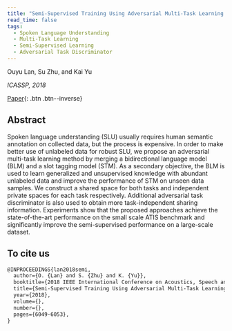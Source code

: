 ```yaml
---
title: "Semi-Supervised Training Using Adversarial Multi-Task Learning for Spoken Language Understanding"
read_time: false
tags:
  - Spoken Language Understanding
  - Multi-Task Learning
  - Semi-Supervised Learning
  - Adversarial Task Discriminator
---
```


Ouyu Lan, Su Zhu, and Kai Yu

*ICASSP, 2018*

[Paper](https://speechlab.sjtu.edu.cn/papers/oyl11-lan-icassp18.pdf){: .btn .btn--inverse}

## Abstract
Spoken language understanding (SLU) usually requires human semantic annotation on collected data, but the process is expensive. In order to make better use of unlabeled data for robust SLU, we propose an adversarial multi-task learning method by merging a bidirectional language model (BLM) and a slot tagging model (STM). As a secondary objective, the BLM is used to learn generalized and unsupervised knowledge with abundant unlabeled data and improve the performance of STM on unseen data samples. We construct a shared space for both tasks and independent private spaces for each task respectively. Additional adversarial task discriminator is also used to obtain more task-independent sharing information. Experiments show that the proposed approaches achieve the state-of-the-art performance on the small scale ATIS benchmark and significantly improve the semi-supervised performance on a large-scale dataset.

## To cite us
```markdown
@INPROCEEDINGS{lan2018semi,
  author={O. {Lan} and S. {Zhu} and K. {Yu}},
  booktitle={2018 IEEE International Conference on Acoustics, Speech and Signal Processing (ICASSP)}, 
  title={Semi-Supervised Training Using Adversarial Multi-Task Learning for Spoken Language Understanding}, 
  year={2018},
  volume={},
  number={},
  pages={6049-6053},
}
```